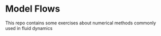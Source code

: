 # Model Flows

This repo contains some exercises about numerical methods commonly used in fluid dynamics